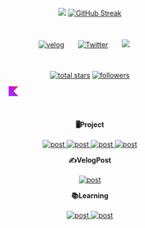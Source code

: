<p align="center">
  <img src="https://github.com/Guri999/Guri999/assets/116724657/b393bf3d-2deb-43c9-920e-dfa0028a2b5c"/>
  <a href="https://git.io/streak-stats"><img src="https://streak-stats.demolab.com?user=guri999&theme=github-dark-dimmed&hide_border=true&locale=ko&card_width=800)" alt="GitHub Streak" />
</p>
<br/>
<!-- Social icons section -->
<p align="center">
  <a href="https://velog.io/@guysang/posts"><img width="32px" alt="velog" title="velog" src="https://velog.velcdn.com/images/hyeongjun/post/5fff0129-f29b-4dfa-b28b-f3af0e11ed4f/image.png"/></a>
  &#8287;&#8287;&#8287;&#8287;&#8287;
  <a href=""><img width="32px" alt="Twitter" title="Twitter" src="https://github.com/Guri999/Guri999/assets/116724657/dd8ebadf-cd94-416a-867f-27f1651d5e6d"/></a>
  &#8287;&#8287;&#8287;&#8287;&#8287;
  <a href="https://discord.com/users/327515167946440705" alt="Discord" title="Dev Pro Tips Discord Server"><img width="32px" src="https://i.imgur.com/OViZO8J.png"/></a>
  &#8287;&#8287;&#8287;&#8287;&#8287;

</p>
<br/>

<!-- Social badges section -->
<!-- Badges with custom icons - https://github.com/DenverCoder1/custom-icon-badges -->
<!-- View counter - https://github.com/DenverCoder1/Simple-View-Counter -->
<p align="center">
  <a href="[https://github.com/DenverCoder1?tab=repositories&sort=stargazers](https://github.com/Guri999?tab=repositories)">
    <img alt="total stars" title="Total stars on GitHub" src="https://custom-icon-badges.demolab.com/github/stars/Guri999?color=55960c&style=for-the-badge&labelColor=488207&logo=star"/></a>
  <a href="https://github.com/Guri999?tab=followers">
    <img alt="followers" title="Follow me on Github" src="https://custom-icon-badges.demolab.com/github/followers/Guri999?color=236ad3&labelColor=1155ba&style=for-the-badge&logo=person-add&label=Follow&logoColor=white"/></a>

</p>
<p>&nbsp; &nbsp; &nbsp; &nbsp;&nbsp; &nbsp; &nbsp; &nbsp;&nbsp; &nbsp; &nbsp; &nbsp;
  <img height="20" alt="kotlin" src="https://raw.githubusercontent.com/github/explore/80688e429a7d4ef2fca1e82350fe8e3517d3494d/topics/kotlin/kotlin.png">
</p>
  <br />

<p align="center">
  <b>🖥️Project</b>
  <br/>
  <br/>
  <a href="https://github.com/heesoo-park/TeamAssignment3_2">
    <img alt="post" src="https://github-readme-stats.vercel.app/api/pin/?username=heesoo-park&repo=TeamAssignment3_2"/>
  </a>
  <a href="https://github.com/Guri999/Introduction">
    <img alt="post" src="https://github-readme-stats.vercel.app/api/pin/?username=Guri999&repo=Introduction"/>
  </a>
  <a href="https://github.com/Guri999/MyKiosk">
    <img alt="post" src="https://github-readme-stats.vercel.app/api/pin/?username=Guri999&repo=MyKiosk"/>
  </a>
  <a href="https://github.com/Guri999/MyHotelCheckIn">
    <img alt="post" src="https://github-readme-stats.vercel.app/api/pin/?username=Guri999&repo=MyHotelCheckIn"/>
  </a>
</p>
<p align="center">
  <b>✍️VelogPost</b>
  <br/>
  <br/>
  <a href="https://velog.io/@guysang">
    <img alt="post" src="https://velog-readme-stats.vercel.app/api?name=guysang"/>
  </a>
</p>

<p align="center">
  <b>📚Learning</b>
  <br/>
  <br/>
  <a href="https://github.com/Guri999/codekata">
    <img alt="post" src="https://github-readme-stats.vercel.app/api/pin/?username=Guri999&repo=codekata"/>
  </a>
  <a href="https://github.com/Guri999/TIL">
    <img alt="post" src="https://github-readme-stats.vercel.app/api/pin/?username=Guri999&repo=TIL"/>
  </a>
</p>

<!--
**Guri999/Guri999** is a ✨ _special_ ✨ repository because its `README.md` (this file) appears on your GitHub profile.

Here are some ideas to get you started:

- 🔭 I’m currently working on ...
- 🌱 I’m currently learning ...
- 👯 I’m looking to collaborate on ...
- 🤔 I’m looking for help with ...
- 💬 Ask me about ...
- 📫 How to reach me: ...
- 😄 Pronouns: ...
- ⚡ Fun fact: ...
-->
